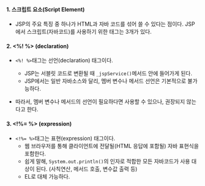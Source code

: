 
#### 1. 스크립트 요소(Script Element)

- JSP의 주요 특징 중 하나가 HTML과 자바 코드를 섞어 쓸 수 있다는 점이다. JSP에서 스크립트(자바코드)를 사용하기 위한 태그는 3개가 있다.


#### 2. <%! %> (declaration)

- `<%! %>`태그는 선언(declaration) 태그이다. 
	- JSP는 서블릿 코드로 변환될 때 `_jspService()`메서드 안에 들어가게 된다. 
	- JSP에서는 일반 자바소스와 달리, 멤버 변수나 메서드 선언은 기본적으로 불가능하다.

- 따라서, 멤버 변수나 메서드의 선언이 필요하다면 사용할 수 있으나, 권장되지 않는다고 한다.


#### 3. <!%= %> (expression)

- `<!%= %>`태그는 표현(expression) 태그이다.
	- 웹 브라우저를 통해 클라이언트에 전달될(HTML 응답에 포함될) 자바 표현식을 포함한다.
	- 쉽게 말해, `System.out.println()`의 인자로 적합한 모든 자바코드가 사용 대상이 된다. (사칙연산, 메서드 호출, 변수값 출력 등)
	- EL로 대체 가능하다.

